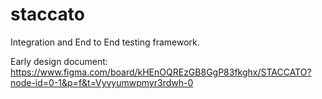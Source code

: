 # staccato
Integration and End to End testing framework.

Early design document: https://www.figma.com/board/kHEnOQREzGB8GgP83fkghx/STACCATO?node-id=0-1&p=f&t=Vyvyumwpmyr3rdwh-0